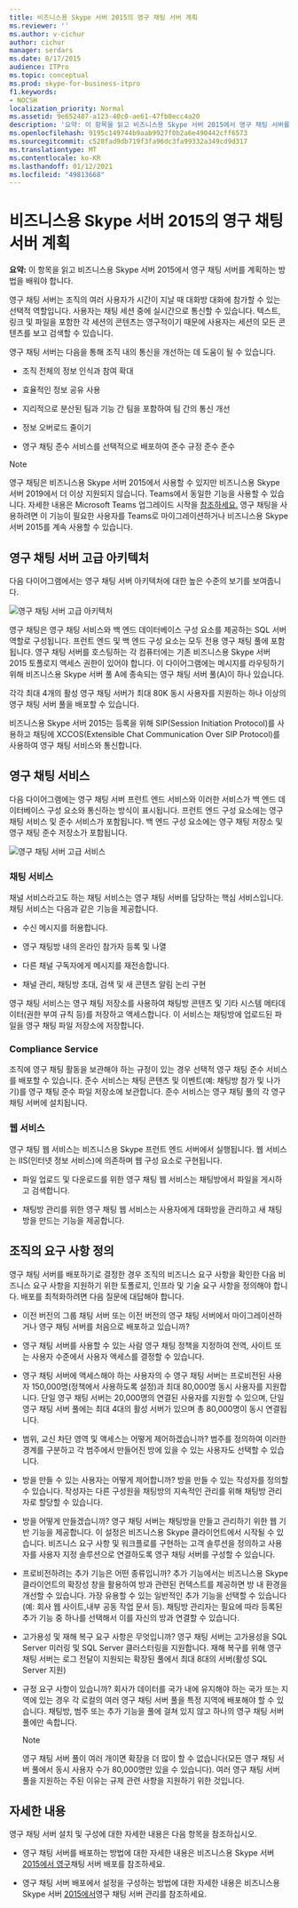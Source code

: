 ```yaml
---
title: 비즈니스용 Skype 서버 2015의 영구 채팅 서버 계획
ms.reviewer: ''
ms.author: v-cichur
author: cichur
manager: serdars
ms.date: 8/17/2015
audience: ITPro
ms.topic: conceptual
ms.prod: skype-for-business-itpro
f1.keywords:
- NOCSH
localization_priority: Normal
ms.assetid: 9e652487-a123-40c0-ae61-47fb8ecc4a20
description: '요약: 이 항목을 읽고 비즈니스용 Skype 서버 2015에서 영구 채팅 서버를 계획하는 방법을 배워 읽습니다.'
ms.openlocfilehash: 9195c149744b9aab9927f0b2a6e490442cff6573
ms.sourcegitcommit: c528fad9db719f3fa96dc3fa99332a349cd9d317
ms.translationtype: MT
ms.contentlocale: ko-KR
ms.lasthandoff: 01/12/2021
ms.locfileid: "49813668"
---
```

# <a name="plan-for-persistent-chat-server-in-skype-for-business-server-2015"></a>비즈니스용 Skype 서버 2015의 영구 채팅 서버 계획
 
**요약:** 이 항목을 읽고 비즈니스용 Skype 서버 2015에서 영구 채팅 서버를 계획하는 방법을 배워야 합니다.
  
영구 채팅 서버는 조직의 여러 사용자가 시간이 지날 때 대화방 대화에 참가할 수 있는 선택적 역할입니다. 사용자는 채팅 세션 중에 실시간으로 통신할 수 있습니다. 텍스트, 링크 및 파일을 포함한 각 세션의 콘텐츠는 영구적이기 때문에 사용자는 세션의 모든 콘텐츠를 보고 검색할 수 있습니다.
  
영구 채팅 서버는 다음을 통해 조직 내의 통신을 개선하는 데 도움이 될 수 있습니다.
  
- 조직 전체의 정보 인식과 참여 확대
    
- 효율적인 정보 공유 사용 
    
- 지리적으로 분산된 팀과 기능 간 팀을 포함하여 팀 간의 통신 개선
    
- 정보 오버로드 줄이기
    
- 영구 채팅 준수 서비스를 선택적으로 배포하여 준수 규정 준수 준수

> [!NOTE] 
> 영구 채팅은 비즈니스용 Skype 서버 2015에서 사용할 수 있지만 비즈니스용 Skype 서버 2019에서 더 이상 지원되지 않습니다. Teams에서 동일한 기능을 사용할 수 있습니다. 자세한 내용은 Microsoft Teams 업그레이드 시작을 [참조하세요.](/microsoftteams/upgrade-start-here) 영구 채팅을 사용하려면 이 기능이 필요한 사용자를 Teams로 마이그레이션하거나 비즈니스용 Skype 서버 2015를 계속 사용할 수 있습니다. 
    
## <a name="persistent-chat-server-high-level-architecture"></a>영구 채팅 서버 고급 아키텍처

다음 다이어그램에서는 영구 채팅 서버 아키텍처에 대한 높은 수준의 보기를 보여줍니다. 
  
![영구 채팅 서버 고급 아키텍처](../../media/0344f6e2-0c6d-4391-b4b3-ec31062b1576.png)
  
영구 채팅은 영구 채팅 서비스와 백 엔드 데이터베이스 구성 요소를 제공하는 SQL 서버 역할로 구성됩니다. 프런트 엔드 및 백 엔드 구성 요소는 모두 전용 영구 채팅 풀에 포함됩니다. 영구 채팅 서버를 호스팅하는 각 컴퓨터에는 기존 비즈니스용 Skype 서버 2015 토폴로지 액세스 권한이 있어야 합니다. 이 다이어그램에는 메시지를 라우팅하기 위해 비즈니스용 Skype 서버 풀 A에 종속되는 영구 채팅 서버 풀(A)이 하나 있습니다.
  
각각 최대 4개의 활성 영구 채팅 서버가 최대 80K 동시 사용자를 지원하는 하나 이상의 영구 채팅 서버 풀을 배포할 수 있습니다.
  
비즈니스용 Skype 서버 2015는 등록을 위해 SIP(Session Initiation Protocol)를 사용하고 채팅에 XCCOS(Extensible Chat Communication Over SIP Protocol)를 사용하여 영구 채팅 서비스와 통신합니다. 
  
## <a name="persistent-chat-services"></a>영구 채팅 서비스

다음 다이어그램에는 영구 채팅 서버 프런트 엔드 서비스와 이러한 서비스가 백 엔드 데이터베이스 구성 요소와 통신하는 방식이 표시됩니다. 프런트 엔드 구성 요소에는 영구 채팅 서비스 및 준수 서비스가 포함됩니다. 백 엔드 구성 요소에는 영구 채팅 저장소 및 영구 채팅 준수 저장소가 포함됩니다.
  
![영구 채팅 서버 고급 서비스](../../media/bcdbadbe-e868-4a46-8a73-36562648fdf7.png)
  
### <a name="chat-service"></a>채팅 서비스

채널 서비스라고도 하는 채팅 서비스는 영구 채팅 서버를 담당하는 핵심 서비스입니다. 채팅 서비스는 다음과 같은 기능을 제공합니다.
  
- 수신 메시지를 허용합니다.
    
- 영구 채팅방 내의 온라인 참가자 등록 및 나열
    
- 다른 채널 구독자에게 메시지를 재전송합니다.
    
- 채널 관리, 채팅방 초대, 검색 및 새 콘텐츠 알림 논리 구현
    
영구 채팅 서비스는 영구 채팅 저장소를 사용하여 채팅방 콘텐츠 및 기타 시스템 메타데이터(권한 부여 규칙 등)를 저장하고 액세스합니다. 이 서비스는 채팅방에 업로드된 파일을 영구 채팅 파일 저장소에 저장합니다.
  
### <a name="compliance-service"></a>Compliance Service

조직에 영구 채팅 활동을 보관해야 하는 규정이 있는 경우 선택적 영구 채팅 준수 서비스를 배포할 수 있습니다. 준수 서비스는 채팅 콘텐츠 및 이벤트(예: 채팅방 참가 및 나가기)를 영구 채팅 준수 파일 저장소에 보관합니다. 준수 서비스는 영구 채팅 풀의 각 영구 채팅 서버에 설치됩니다. 
  
### <a name="web-services"></a>웹 서비스

영구 채팅 웹 서비스는 비즈니스용 Skype 프런트 엔드 서버에서 실행됩니다. 웹 서비스는 IIS(인터넷 정보 서비스)에 의존하며 웹 구성 요소로 구현됩니다.
  
- 파일 업로드 및 다운로드를 위한 영구 채팅 웹 서비스는 채팅방에서 파일을 게시하고 검색합니다.
    
- 채팅방 관리를 위한 영구 채팅 웹 서비스는 사용자에게 대화방을 관리하고 새 채팅방을 만드는 기능을 제공합니다.
    
## <a name="defining-requirements-for-your-organization"></a>조직의 요구 사항 정의

영구 채팅 서버를 배포하기로 결정한 경우 조직의 비즈니스 요구 사항을 확인한 다음 비즈니스 요구 사항을 지원하기 위한 토폴로지, 인프라 및 기술 요구 사항을 정의해야 합니다. 배포를 최적화하려면 다음 질문에 대답해야 합니다.
  
- 이전 버전의 그룹 채팅 서버 또는 이전 버전의 영구 채팅 서버에서 마이그레이션하거나 영구 채팅 서버를 처음으로 배포하고 있습니까?
    
- 영구 채팅 서버를 사용할 수 있는 사람 영구 채팅 정책을 지정하여 전역, 사이트 또는 사용자 수준에서 사용자 액세스를 결정할 수 있습니다.
    
- 영구 채팅 서버에 액세스해야 하는 사용자의 수 영구 채팅 서버는 프로비전된 사용자 150,000명(정책에서 사용하도록 설정)과 최대 80,000명 동시 사용자를 지원합니다. 단일 영구 채팅 서버는 20,000명의 연결된 사용자를 지원할 수 있으며, 단일 영구 채팅 서버 풀에는 최대 4대의 활성 서버가 있으며 총 80,000명이 동시 연결됩니다.
    
- 범위, 교신 차단 영역 및 액세스는 어떻게 제어하겠습니까? 범주를 정의하여 이러한 경계를 구분하고 각 범주에서 만들어진 방에 있을 수 있는 사용자도 선택할 수 있습니다.
    
- 방을 만들 수 있는 사용자는 어떻게 제어합니까? 방을 만들 수 있는 작성자를 정의할 수 있습니다. 작성자는 다른 구성원을 채팅방의 지속적인 관리를 위해 채팅방 관리자로 할당할 수 있습니다.
    
- 방을 어떻게 만들겠습니까? 영구 채팅 서버는 채팅방을 만들고 관리하기 위한 웹 기반 기능을 제공합니다. 이 설정은 비즈니스용 Skype 클라이언트에서 시작될 수 있습니다. 비즈니스 요구 사항 및 워크플로를 구현하는 고객 솔루션을 정의하고 사용자를 사용자 지정 솔루션으로 연결하도록 영구 채팅 서버를 구성할 수 있습니다.
    
- 프로비전하려는 추가 기능은 어떤 종류입니까? 추가 기능에서는 비즈니스용 Skype 클라이언트의 확장성 창을 활용하여 방과 관련된 컨텍스트를 제공하면 방 내 환경을 개선할 수 있습니다. 가장 유용할 수 있는 일반적인 추가 기능을 선택할 수 있습니다(예: 회사 웹 사이트,내부 공동 작업 문서 등). 채팅방 관리자는 필요에 따라 등록된 추가 기능 중 하나를 선택해서 이를 자신의 방과 연결할 수 있습니다. 
    
- 고가용성 및 재해 복구 요구 사항은 무엇입니까? 영구 채팅 서버는 고가용성을 SQL Server 미러링 및 SQL Server 클러스터링을 지원합니다. 재해 복구를 위해 영구 채팅 서버는 로그 전달이 지원되는 확장된 풀에서 최대 8대의 서버(활성 SQL Server 지원) 
    
- 규정 요구 사항이 있습니까? 회사가 데이터를 국가 내에 유지해야 하는 국가 또는 지역에 있는 경우 각 로컬의 여러 영구 채팅 서버 풀을 특정 지역에 배포해야 할 수 있습니다. 채팅방, 범주 또는 추가 기능을 풀에 걸쳐 있지 않고 하나의 영구 채팅 서버 풀에만 속합니다. 
    
    > [!NOTE]
    > 영구 채팅 서버 풀이 여러 개이면 확장을 더 많이 할 수 없습니다(모든 영구 채팅 서버 풀에서 동시 사용자 수가 80,000명만 있을 수 있습니다). 여러 영구 채팅 서버 풀을 지원하는 주된 이유는 규제 관련 사항을 지원하기 위한 것입니다. 
  
## <a name="for-more-information"></a>자세한 내용

영구 채팅 서버 설치 및 구성에 대한 자세한 내용은 다음 항목을 참조하십시오.
  
- 영구 채팅 서버를 배포하는 방법에 대한 자세한 내용은 비즈니스용 Skype 서버 [2015에서 영구](../../deploy/deploy-persistent-chat-server/deploy-persistent-chat-server.md)채팅 서버 배포를 참조하세요. 
    
- 영구 채팅 서버 배포에서 설정을 구성하는 방법에 대한 자세한 내용은 비즈니스용 Skype 서버 [2015에서](../../manage/persistent-chat/persistent-chat.md)영구 채팅 서버 관리를 참조하세요.
    

